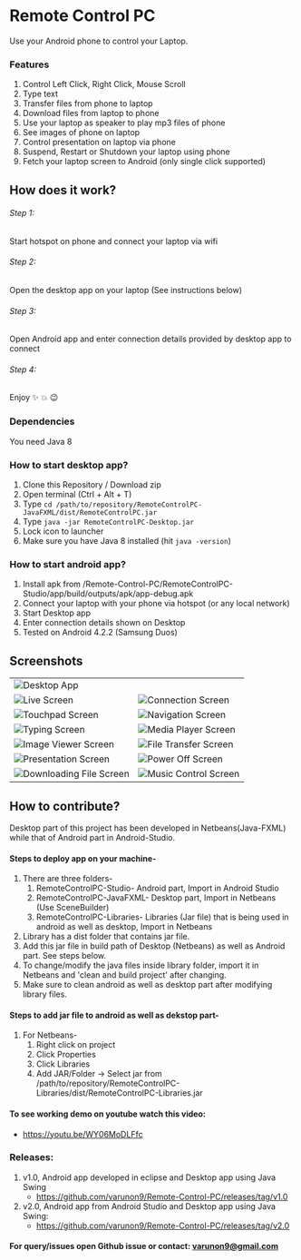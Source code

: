 # Remote Control PC

Use your Android phone to control your Laptop.

### Features

1. Control Left Click, Right Click, Mouse Scroll
2. Type text 
3. Transfer files from phone to laptop
4. Download files from laptop to phone
5. Use your laptop as speaker to play mp3 files of phone
6. See images of phone on laptop
7. Control presentation on laptop via phone
8. Suspend, Restart or Shutdown your laptop using phone
9. Fetch your laptop screen to Android (only single click supported)

## How does it work?

###### Step 1:
Start hotspot on phone and connect your laptop via wifi

###### Step 2:
Open the desktop app on your laptop (See instructions below)

###### Step 3:
Open Android app and enter connection details provided by desktop app to connect

###### Step 4:
Enjoy :sparkles: :boom: :wink:

### Dependencies
You need Java 8

### How to start desktop app?
1. Clone this Repository / Download zip 
2. Open terminal (Ctrl + Alt + T)
3. Type `cd /path/to/repository/RemoteControlPC-JavaFXML/dist/RemoteControlPC.jar`
4. Type `java -jar RemoteControlPC-Desktop.jar`
5. Lock icon to launcher
6. Make sure you have Java 8 installed (hit `java -version`) 

### How to start android app?
1. Install apk from /Remote-Control-PC/RemoteControlPC-Studio/app/build/outputs/apk/app-debug.apk
2. Connect your laptop with your phone via hotspot (or any local network)
3. Start Desktop app
4. Enter connection details shown on Desktop
5. Tested on Android 4.2.2 (Samsung Duos)

## Screenshots
|  |  |
| --- | --- |
|![Desktop App](./screenshots/desktop.png) | |
|![Live Screen](./screenshots/live-screen.png) | ![Connection Screen](./screenshots/connect.png)|
|![Touchpad Screen](./screenshots/touchpad.png) | ![Navigation Screen](./screenshots/navigation-drawer.png)|
|![Typing Screen](./screenshots/keyboard.png) | ![Media Player Screen](./screenshots/media-player.png)|
|![Image Viewer Screen](./screenshots/image-viewer.png) | ![File Transfer Screen](./screenshots/file-transfer.png)|
|![Presentation Screen](./screenshots/presentation.png) | ![Power Off Screen](./screenshots/power-off.png)|
|![Downloading File Screen](./screenshots/downloading-file.png) | ![Music Control Screen](./screenshots/music-control.png)|

## How to contribute?
Desktop part of this project has been developed in Netbeans(Java-FXML) while that of Android part in Android-Studio.

#### Steps to deploy app on your machine-
1. There are three folders-
    1. RemoteControlPC-Studio- Android part, Import in Android Studio 
    2. RemoteControlPC-JavaFXML- Desktop part, Import in Netbeans (Use SceneBuilder)
    3. RemoteControlPC-Libraries- Libraries (Jar file) that is being used in android as well as desktop, Import in Netbeans
2. Library has a dist folder that contains jar file.
3. Add this jar file in build path of Desktop (Netbeans) as well as Android part. See steps below.
4. To change/modify the java files inside library folder, import it in Netbeans and 'clean and build project' after changing.
5. Make sure to clean android as well as desktop part after modifying library files.

#### Steps to add jar file to android as well as dekstop part-
1. For Netbeans-
    1. Right click on project 
    2. Click Properties
    3. Click Libraries
    4. Add JAR/Folder -> Select jar from /path/to/repository/RemoteControlPC-Libraries/dist/RemoteControlPC-Libraries.jar

#### To see working demo on youtube watch this video:
* https://youtu.be/WY06MoDLFfc

### Releases:
1. v1.0, Android app developed in eclipse and Desktop app using Java Swing
    * https://github.com/varunon9/Remote-Control-PC/releases/tag/v1.0
2. v2.0, Android app from Android Studio and Desktop app using Java Swing: 
    * https://github.com/varunon9/Remote-Control-PC/releases/tag/v2.0

#### For query/issues open Github issue or contact: varunon9@gmail.com
